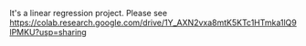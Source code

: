 It's a linear regression project. 
Please see
https://colab.research.google.com/drive/1Y_AXN2vxa8mtK5KTc1HTmka1lQ9lPMKU?usp=sharing
